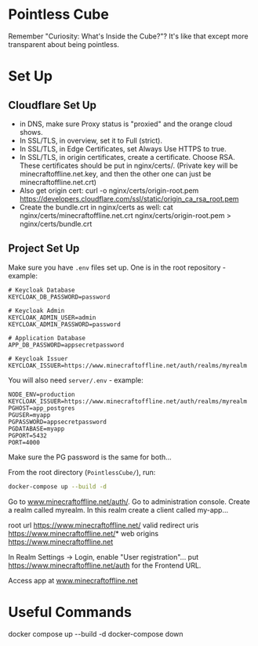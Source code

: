 # Pointless Cube
Remember "Curiosity: What's Inside the Cube?"? It's like that except more transparent about being pointless.

# Set Up

## Cloudflare Set Up

- in DNS, make sure Proxy status is "proxied" and the orange cloud shows.
- In SSL/TLS, in overview, set it to Full (strict).
- In SSL/TLS, in Edge Certificates, set Always Use HTTPS to true.
- In SSL/TLS, in origin certificates, create a certificate. Choose RSA. These certificates should be put in nginx/certs/. (Private key will be minecraftoffline.net.key, and then the other one can just be minecraftoffline.net.crt)
- Also get origin cert: curl -o nginx/certs/origin-root.pem https://developers.cloudflare.com/ssl/static/origin_ca_rsa_root.pem
- Create the bundle.crt in nginx/certs as well: cat nginx/certs/minecraftoffline.net.crt nginx/certs/origin-root.pem > nginx/certs/bundle.crt

## Project Set Up

Make sure you have `.env` files set up. One is in the root repository - example:
```
# Keycloak Database
KEYCLOAK_DB_PASSWORD=password

# Keycloak Admin
KEYCLOAK_ADMIN_USER=admin
KEYCLOAK_ADMIN_PASSWORD=password

# Application Database
APP_DB_PASSWORD=appsecretpassword

# Keycloak Issuer
KEYCLOAK_ISSUER=https://www.minecraftoffline.net/auth/realms/myrealm
```

You will also need `server/.env` - example:
```
NODE_ENV=production
KEYCLOAK_ISSUER=https://www.minecraftoffline.net/auth/realms/myrealm
PGHOST=app_postgres
PGUSER=myapp
PGPASSWORD=appsecretpassword
PGDATABASE=myapp
PGPORT=5432
PORT=4000
```

Make sure the PG password is the same for both...

From the root directory (`PointlessCube/`), run:
```bash
docker-compose up --build -d
```

Go to www.minecraftoffline.net/auth/. Go to administration console. Create a realm called myrealm. In this realm create a client called my-app...

root url https://www.minecraftoffline.net/
valid redirect uris https://www.minecraftoffline.net/*
web origins https://www.minecraftoffline.net

In Realm Settings → Login, enable "User registration"... put https://www.minecraftoffline.net/auth for the Frontend URL.

Access app at www.minecraftoffline.net

# Useful Commands
docker compose up --build -d
docker-compose down
